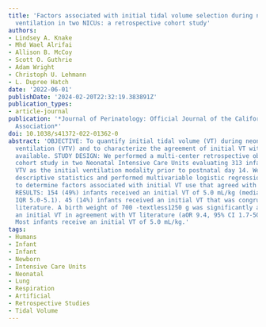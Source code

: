 ```yaml
---
title: 'Factors associated with initial tidal volume selection during neonatal volume-targeted
  ventilation in two NICUs: a retrospective cohort study'
authors:
- Lindsey A. Knake
- Mhd Wael Alrifai
- Allison B. McCoy
- Scott O. Guthrie
- Adam Wright
- Christoph U. Lehmann
- L. Dupree Hatch
date: '2022-06-01'
publishDate: '2024-02-20T22:32:19.383891Z'
publication_types:
- article-journal
publication: '*Journal of Perinatology: Official Journal of the California Perinatal
  Association*'
doi: 10.1038/s41372-022-01362-0
abstract: 'OBJECTIVE: To quantify initial tidal volume (VT) during neonatal volume-targeted
  ventilation (VTV) and to characterize the agreement of initial VT with the limited-evidence
  available. STUDY DESIGN: We performed a multi-center retrospective observational
  cohort study in two Neonatal Intensive Care Units evaluating 313 infants who received
  VTV as the initial ventilation modality prior to postnatal day 14. We generated
  descriptive statistics and performed multivariable logistic regression analysis
  to determine factors associated with initial VT use that agreed with available literature.
  RESULTS: 154 (49%) infants received an initial VT of 5.0 mL/kg (median 5.0 mL/kg,
  IQR 5.0-5.1). 45 (14%) infants received an initial VT that was congruent with available
  literature. A birth weight of 700 -textless1250 g was significantly associated with
  an initial VT in agreement with VT literature (aOR 9.4, 95% CI 1.7-50.4). CONCLUSIONS:
  Most infants receive an initial VT of 5.0 mL/kg.'
tags:
- Humans
- Infant
- Infant
- Newborn
- Intensive Care Units
- Neonatal
- Lung
- Respiration
- Artificial
- Retrospective Studies
- Tidal Volume
---
```

